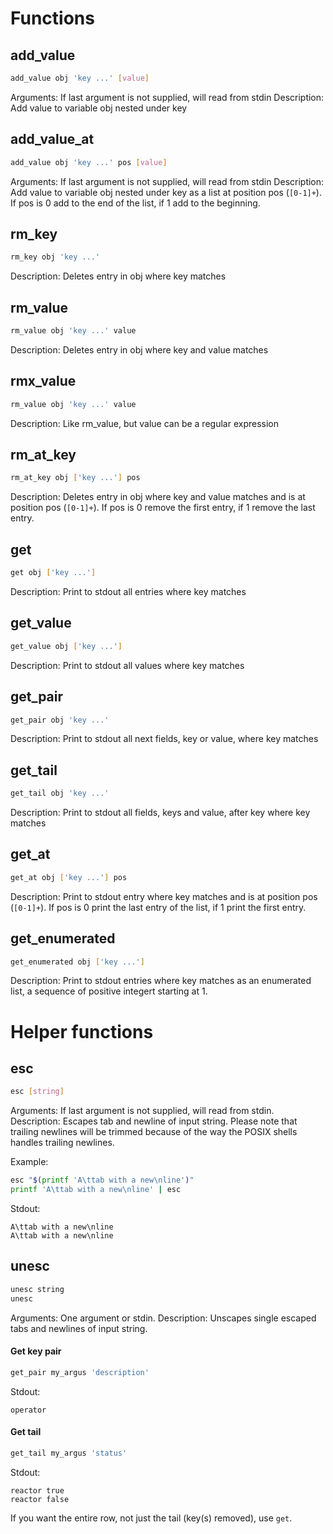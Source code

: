 # Functions

## add_value

```sh
add_value obj 'key ...' [value]
```

Arguments: If last argument is not supplied, will read from stdin
Description: Add value to variable obj nested under key

## add_value_at

```sh
add_value obj 'key ...' pos [value]
```

Arguments: If last argument is not supplied, will read from stdin
Description: Add value to variable obj nested under key as a list at position pos (`[0-1]+`). If pos is 0 add to the end of the list, if 1 add to the beginning.

## rm_key

```sh
rm_key obj 'key ...'
```

Description: Deletes entry in obj where key matches

## rm_value

```sh
rm_value obj 'key ...' value
```

Description: Deletes entry in obj where key and value matches

## rmx_value

```sh
rm_value obj 'key ...' value
```

Description: Like rm_value, but value can be a regular expression

## rm_at_key

```sh
rm_at_key obj ['key ...'] pos
```

Description: Deletes entry in obj where key and value matches and is at position pos (`[0-1]+`). If pos is 0 remove the first entry, if 1 remove the last entry.

## get

```sh
get obj ['key ...']
```

Description: Print to stdout all entries where key matches

## get_value

```sh
get_value obj ['key ...']
```

Description: Print to stdout all values where key matches

## get_pair

```sh
get_pair obj 'key ...'
```

Description: Print to stdout all next fields, key or value, where key matches

## get_tail

```sh
get_tail obj 'key ...'
```

Description: Print to stdout all fields, keys and value, after key where key matches

## get_at

```sh
get_at obj ['key ...'] pos
```

Description: Print to stdout entry where key matches and is at position pos (`[0-1]+`). If pos is 0 print the last entry of the list, if 1 print the first entry.


## get_enumerated

```sh
get_enumerated obj ['key ...']
```

Description: Print to stdout entries where key matches as an enumerated list, a sequence of positive integert starting at 1. 


# Helper functions

## esc

```sh
esc [string]
```

Arguments: If last argument is not supplied, will read from stdin.
Description: Escapes tab and newline of input string. Please note that trailing newlines will be trimmed because of the way the POSIX shells handles trailing newlines.


Example:

```sh
esc "$(printf 'A\ttab with a new\nline')"
printf 'A\ttab with a new\nline' | esc
```

Stdout:

```
A\ttab with a new\nline
A\ttab with a new\nline
```

## unesc

```sh
unesc string
unesc
```

Arguments: One argument or stdin.
Description: Unscapes single escaped tabs and newlines of input string.

#### Get key pair

```sh
get_pair my_argus 'description'
```

Stdout:

```
operator
```

#### Get tail

```sh
get_tail my_argus 'status'
```

Stdout:

```
reactor	true
reactor	false
```

If you want the entire row, not just the tail (key(s) removed), use `get`.
